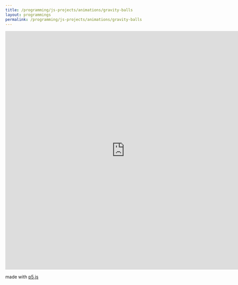 ```yaml
---
title: /programming/js-projects/animations/gravity-balls
layout: programmings
permalink: /programming/js-projects/animations/gravity-balls
---
```


<!-- <h1>Gravity balls</h1> -->

<iframe src="https://editor.p5js.org/Plotkine/present/I-eeyxqFo" width="750px" height="750px" frameBorder="0" title="gravity balls"></iframe>

<p>made with <a href="https://p5js.org/" target="_blank" rel="noopener noreferrer">p5.js</a></p>
